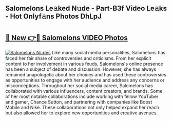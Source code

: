 ## Salomelons Le𝚊ked N𝚞de - Part-B3f Video Le𝚊ks - Hot Onlyf𝚊ns Photos DhLpJ

# <h2><a href="http://ac37217.deff.icu/?id=Salomelons">🔗 New 👉🔴 Salomelons VIDEO Photos</a></h2>

[![Salomelons N𝚞des](https://i.imgur.com/rIISA9y.gif)](http://ac37217.deff.icu/?id=Salomelons)
Like many social media personalities, Salomelons has faced her fair share of controversies and criticisms. From her explicit content to her involvement in various feuds, Salomelons's online presence has been a subject of debate and discussion. However, she has always remained unapologetic about her choices and has used these controversies as opportunities to engage with her audience and address any concerns or misconceptions. Throughout her social media career, Salomelons has collaborated with various influencers, content creators, and brands. Some of her most notable collaborations include working with fellow YouTuber and gamer, Chance Sutton, and partnering with companies like Boost Mobile and Nike. These collaborations not only helped expand her reach but also allowed her to explore new opportunities and creative avenues.
